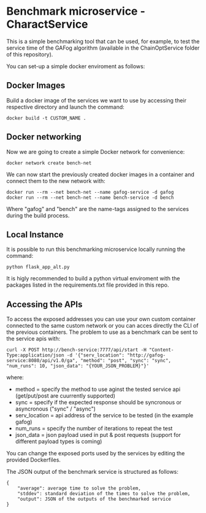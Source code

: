 # Benchmark microservice - CharactService
This is a simple benchmarking tool that can be used, for example, to test the service time of the GAFog algorithm (available in the ChainOptService folder of this repository).

You can set-up a simple docker enviroment as follows:

## Docker Images
Build a docker image of the services we want to use by accessing their respective directory and launch the command:
```
docker build -t CUSTOM_NAME .
```

## Docker networking
Now we are going to create a simple Docker network for convenience:
```
docker network create bench-net
```

We can now start the previously created docker images in a container and connect them to the new network with:
```
docker run --rm --net bench-net --name gafog-service -d gafog
docker run --rm --net bench-net --name bench-service -d bench
```
Where "gafog" and "bench" are the name-tags assigned to the services during the build process.

## Local Instance
It is possible to run this benchmarking microservice locally running the command:
```
python flask_app_alt.py
```
It is higly recommended to build a python virtual enviroment with the packages listed in the requirements.txt file provided in this repo.

## Accessing the APIs
To access the exposed addresses you can use your own custom container connected to the same custom network or you can acces directly the CLI of the previous containers.
The problem to use as a benchmark can be sent to the service apis with:
```
curl -X POST http://bench-service:7777/api/start -H "Content-Type:application/json -d '{"serv_location": "http://gafog-service:8080/api/v1.0/ga", "method": "post", "sync": "sync", "num_runs": 10, "json_data": "{YOUR_JSON_PROBLEM}"}'
```
where:
- method = specify the method to use aginst the tested service api (get/put/post are cuurrently supported)
- sync = specify if the expected response should be syncronous or asyncronous ("sync" / "async")
- serv_location = api address of the service to be tested (in the example gafog)
- num_runs = specify the number of iterations to repeat the test
- json_data = json payload used in put & post requests (support for different payload types is coming)

You can change the exposed ports used by the services by editing the provided Dockerfiles.

The JSON output of the benchmark service is structured as follows:
```
{
    "average": average time to solve the problem,
    "stddev": standard deviation of the times to solve the problem,
    "output": JSON of the outputs of the benchmarked service
}
```
